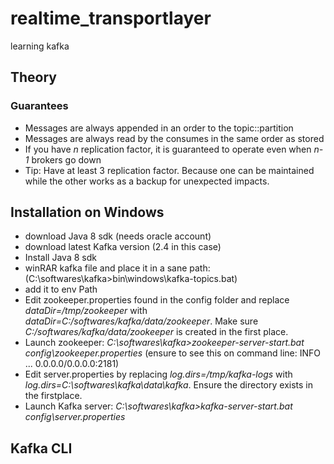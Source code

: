 # realtime_transportlayer
learning kafka

## Theory

### Guarantees
- Messages are always appended in an order to the topic::partition
- Messages are always read by the consumes in the same order as stored
- If you have _n_ replication factor, it is guaranteed to operate even when _n-1_ brokers go down
- Tip: Have at least 3 replication factor. Because one can be maintained while the other works as a backup for unexpected impacts.

## Installation on Windows
- download Java 8 sdk (needs oracle account)
- download latest Kafka version (2.4 in this case)
- Install Java 8 sdk
- winRAR kafka file and place it in a sane path: (C:\softwares\kafka>bin\windows\kafka-topics.bat)
- add it to env Path
- Edit zookeeper.properties found in the config folder and replace _dataDir=/tmp/zookeeper_ with _dataDir=C:/softwares/kafka/data/zookeeper_. Make sure _C:/softwares/kafka/data/zookeeper_ is created in the first place.  
- Launch zookeeper: _C:\softwares\kafka>zookeeper-server-start.bat config\zookeeper.properties_ (ensure to see this on command line: INFO ... 0.0.0.0/0.0.0.0:2181)
- Edit server.properties by replacing _log.dirs=/tmp/kafka-logs_ with _log.dirs=C:\softwares\kafka\data\kafka_. Ensure the directory exists in the firstplace.
- Launch Kafka server: _C:\softwares\kafka>kafka-server-start.bat config\server.properties_

## Kafka CLI
